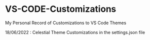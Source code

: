 # VS-CODE-Customizations
My Personal Record of Customizations to VS Code Themes

18/06/2022 : Celestial Theme 
             Customizations in the settings.json file
